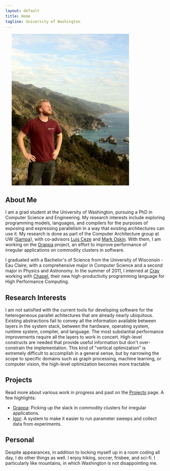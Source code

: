 ```yaml
---
layout: default
title: Home
tagline: University of Washington
---
```


<!-- ![profile](img/brandon_coast.jpg) -->
<div class="span5 pull-right" style="padding-left:20px">
  <div>
    <img src="img/brandon_coast.jpg" class="img-rounded"/>
  </div>
</div>

## About Me
I am a grad student at the University of Washington, pursuing a PhD in Computer Science and Engineering. My research interests include exploring programming models, languages, and compilers for the purposes of exposing and expressing parallelism in a way that existing architectures can use it. My research is done as part of the Computer Architecture group at UW ([Sampa](http://www.cs.washington.edu/research/architecture/projects)), with co-advisors [Luis Ceze](http://www.cs.washington.edu/homes/luisceze/) and [Mark Oskin](http://www.cs.washington.edu/homes/oskin). With them, I am working on the [Grappa](http://sampa.cs.washington.edu/grappa) project, an effort to improve performance of irregular applications on commodity clusters in software.

I graduated with a Bachelor's of Science from the University of Wisconsin - Eau Claire, with a comprehensive major in Computer Science and a second major in Physics and Astronomy. In the summer of 2011, I interned at [Cray](http://cray.com) working with [Chapel](http://chapel.cray.com), their new high-productivity programming language for High Performance Computing.

## Research Interests
I am not satisfied with the current tools for developing software for the heterogeneous parallel achitectures that are already nearly ubiquitous. Existing abstractions fail to convey all the information available between layers in the system stack, between the hardware, operating system, runtime system, compiler, and language. The most substantial performance improvements require all the layers to work in concert. High-level constructs are needed that provide useful information but don't over-constrain the implementation. This kind of "vertical optimization" is extremely difficult to accomplish in a general sense, but by narrowing the scope to specific domains such as graph processing, machine learning, or computer vision, the high-level optimization becomes more tractable.

## Projects
Read more about various work in progress and past on the [Projects](projects.html) page. A few highlights:

* [Grappa](http://sampa.cs.washington.edu/grappa): Picking up the slack in commodity clusters for irregular applications.
* [Igor](http://github.com/bholt/igor): A system to make it easier to run parameter sweeps and collect data from experiments.

## Personal
Despite appearances, in addition to locking myself up in a room coding all day, I do other things as well. I enjoy hiking, soccer, frisbee, and sci-fi. I particularly like mountains, in which Washington is not disappointing me.


<!-- <div class="container">
 <div class="fluid-row">
    <div class="span7">

    </div>
    <div class="span4">
      <img src="img/brandon_coast.jpg" class="img-polaroid" style="height=100px"/>
      <ul class="thumbnails">
        <li></li>
        <li class="span4">
          <div class="alert alert-info">
            <h1>GitHub</h1>
            <a class="btn" href="http://github.com/bholt">See my repos &raquo;</a>
          </div>
        </li>
      </ul>
    </div>
  </div>
</div> -->
